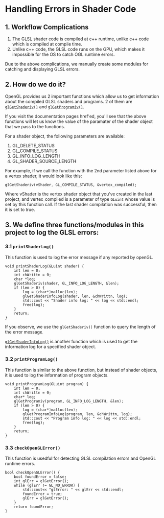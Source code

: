 # Handling Errors in Shader Code

## 1. Workflow Complications
1. The GLSL shader code is compiled at c++ runtime, unlike c++ code which is compiled at compile time.
2. Unlike c++ code, the GLSL code runs on the GPU, which makes it impossible for the OS to catch OGL runtime errors.

Due to the above complications, we manually create some modules for catching and displaying GLSL errors.

## 2. How do we do it?
OpenGL provides us 2 important functions which allow us to get information about the compiled GLSL shaders and programs. 2 of them are [```glGetShaderiv()```](https://docs.gl/es3/glGetShaderiv) and [```glGetProgramiv()```](https://docs.gl/gl4/glGetProgram).

If you visit the documentation pages href'ed, you'll see that the above functions will let us know the value of the paramater of the shader object that we pass to the functions.

For a shader object, the following parameters are available:
1. GL_DELETE_STATUS
2. GL_COMPILE_STATUS
3. GL_INFO_LOG_LENGTH
4. GL_SHADER_SOURCE_LENGTH

For example, if we call the function with the 2nd parameter listed above for a vertex shader, it would look like this:

```
glGetShaderiv(vShader, GL_COMPILE_STATUS, &vertex_compiled);
```

Where vShader is the vertex shader object that you've created in the last project, and vertex_compiled is a parameter of type ```GLuint``` whose value is set by this function call. If the last shader compilation was successful, then it is set to true.

## 3. We define three functions/modules in this project to log the GLSL errors:

### 3.1 ```printShaderLog()```

This function is used to log the error message if any reported by openGL.

```
void printShaderLog(GLuint shader) {
	int len = 0;
	int chWrittn = 0;
	char *log;
	glGetShaderiv(shader, GL_INFO_LOG_LENGTH, &len);
	if (len > 0) {
		log = (char*)malloc(len);
		glGetShaderInfoLog(shader, len, &chWrittn, log);
		std::cout << "Shader info log: " << log << std::endl;
		free(log);
	}
	return;
}
```

If you observe, we use the ```glGetShaderiv()``` function to query the length of the error message.

[```glGetShaderInfoLog()```](https://docs.gl/gl4/glGetShaderInfoLog) is another function which is used to get the information log for a specified shader object.

### 3.2 ```printProgramLog()```

This function is similar to the above function, but instead of shader objects, it is used to log the information of program objects.

```
void printProgramLog(GLuint program) {
	int len = 0;
	int chWrittn = 0;
	char* log;
	glGetProgramiv(program, GL_INFO_LOG_LENGTH, &len);
	if (len > 0) {
		log = (char*)malloc(len);
		glGetProgramInfoLog(program, len, &chWrittn, log);
		std::cout << "Program info log: " << log << std::endl;
		free(log);
	}
	return;
}
```

### 3.3 ```checkOpenGLError()```

This function is usedful for detecting GLSL compilation errors and OpenGL runtime errors.

```
bool checkOpenGLError() {
	bool foundError = false;
	int glErr = glGetError();
	while (glErr != GL_NO_ERROR) {
		std::cout<< "glError: " << glErr << std::endl;
		foundError = true;
		glErr = glGetError();
	}
	return foundError;
}
```
